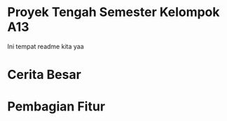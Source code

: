 # Proyek Tengah Semester Kelompok A13

Ini tempat readme kita yaa

<h1>
  Cerita Besar
</h1>

<h1>
  Pembagian Fitur
</h1>
